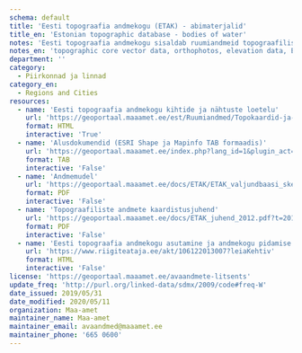 ```yaml
---
schema: default
title: 'Eesti topograafia andmekogu (ETAK) - abimaterjalid'
title_en: 'Estonian topographic database - bodies of water'
notes: 'Eesti topograafia andmekogu sisaldab ruumiandmeid topograafiliste nähtuste kohta. Andmetest toodetakse Eesti põhikaarti ning Maa-ameti geoportaali kaardirakenduste kaudu kasutatavaid aluskaarte. Avaandmetena on allalaaditavad andmekogu tuumandmed (kõlvikud, transpordivõrk, ehitised, veekogud ja hüdrograafilised rajatised, pinnamood), samuti ortofotod, kõrgusandmed (LiDAR andmed, kõrgusmudelid, samakõrgusjooned), Eesti põhikaart. Allolevad ruumiandmed on igaühele vabaks kasutamiseks. Palume viidata andmete päritolule ja väljavõtte ajale (näiteks "Aluskaart: Maa-amet 2020"). Andmeid alla laadides nõustute <a href="https://geoportaal.maaamet.ee/docs/Avaandmed/ETAK_ruumiandmete_litsentsileping.pdf">avaandmete kasutamise tingimustega</a>. Maa-amet püüab tagada andmete allalaadimisteenuse ning andmete regulaarse uuendamise mõistlikul viisil toimivana, kuid ei garanteeri nende toimimist igal võimalikul ajahetkel. <p><a href="https://geoportaal.maaamet.ee/index.php?lang_id=1&page_id=79">Eesti topograafia andmekogu tutvustav veebileht</a>.</p>'
notes_en: 'topographic core vector data, orthophotos, elevation data, Estonian basic map 1:10 000). <a href="https://geoportaal.maaamet.ee/index.php?lang_id=1&page_id=79">Database website</a>.'
department: ''
category:
  - Piirkonnad ja linnad
category_en:
  - Regions and Cities
resources:
  - name: 'Eesti topograafia andmekogu kihtide ja nähtuste loetelu'
    url: 'https://geoportaal.maaamet.ee/est/Ruumiandmed/Topokaardid-ja-aluskaardid/Eesti-pohikaart-1-10000/ETAK-kihtide-ja-nahtuste-loetelu-p519.html'
    format: HTML
    interactive: 'True'
  - name: 'Alusdokumendid (ESRI Shape ja Mapinfo TAB formaadis)'
    url: 'https://geoportaal.maaamet.ee/index.php?lang_id=1&plugin_act=otsing&andmetyyp=ETAK&dl=1&f=ETAK_Eesti_TAB_veekogud.zip&page_id=609'
    format: TAB
    interactive: 'False'
  - name: 'Andmemudel'
    url: 'https://geoportaal.maaamet.ee/docs/ETAK/ETAK_valjundbaasi_skeem_20110502.pdf?t=20131209083522'
    format: PDF
    interactive: 'False'
  - name: 'Topograafiliste andmete kaardistusjuhend'
    url: 'https://geoportaal.maaamet.ee/docs/ETAK_juhend_2012.pdf?t=20130919142650'
    format: PDF
    interactive: 'False'
  - name: 'Eesti topograafia andmekogu asutamine ja andmekogu pidamise põhimäärus'
    url: 'https://www.riigiteataja.ee/akt/106122013007?leiaKehtiv'
    format: HTML
    interactive: 'False'
license: 'https://geoportaal.maaamet.ee/avaandmete-litsents'
update_freq: 'http://purl.org/linked-data/sdmx/2009/code#freq-W'
date_issued: 2019/05/31
date_modified: 2020/05/11
organization: Maa-amet
maintainer_name: Maa-amet
maintainer_email: avaandmed@maaamet.ee
maintainer_phone: '665 0600'
---
```

